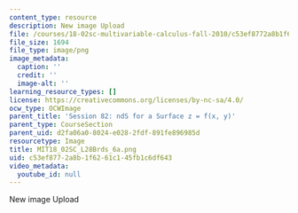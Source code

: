 ```yaml
---
content_type: resource
description: New image Upload
file: /courses/18-02sc-multivariable-calculus-fall-2010/c53ef8772a8b1f6261c145fb1c6df643_MIT18_02SC_L28Brds_6a.png
file_size: 1694
file_type: image/png
image_metadata:
  caption: ''
  credit: ''
  image-alt: ''
learning_resource_types: []
license: https://creativecommons.org/licenses/by-nc-sa/4.0/
ocw_type: OCWImage
parent_title: 'Session 82: ndS for a Surface z = f(x, y)'
parent_type: CourseSection
parent_uid: d2fa06a0-8024-e028-2fdf-891fe896985d
resourcetype: Image
title: MIT18_02SC_L28Brds_6a.png
uid: c53ef877-2a8b-1f62-61c1-45fb1c6df643
video_metadata:
  youtube_id: null
---
```

New image Upload